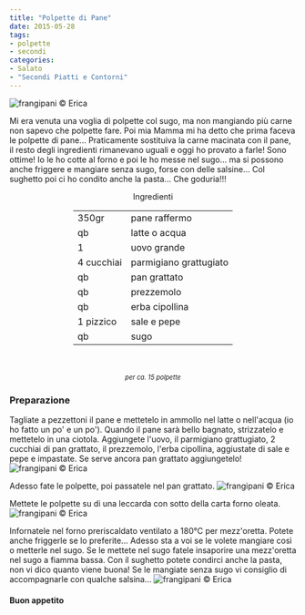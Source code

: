 ```yaml
---
title: "Polpette di Pane"
date: 2015-05-28
tags:
- polpette
- secondi
categories:
- Salato
- "Secondi Piatti e Contorni"
---
```

![](header.jpg "frangipani © Erica")

Mi era venuta una voglia di polpette col sugo, ma non mangiando più carne non sapevo che polpette fare. Poi mia Mamma mi ha detto che prima faceva le polpette di pane... Praticamente sostituiva la carne macinata con il pane, il resto degli ingredienti rimanevano uguali e oggi ho provato a farle! Sono ottime! Io le ho cotte al forno e poi le ho messe nel sugo... ma si possono anche friggere e mangiare senza sugo, forse con delle salsine... Col sughetto poi ci ho condito anche la pasta... Che goduria!!!


<div id="wrapper" style="text-align: center">
  <div id="yourdiv" style="display: inline-block;">
    <div class="ingredients">
      <div class="ingredients-title">Ingredienti</div>
      <table>
        <tbody>
          <tr>
            <td>350gr</td>
            <td>pane raffermo</td>
          </tr>
          <tr>
            <td>qb</td>
            <td>latte o acqua</td>
          </tr>
          <tr>
            <td>1</td>
            <td>uovo grande</td>
          </tr>
          <tr>
            <td>4 cucchiai</td>
            <td>parmigiano grattugiato</td>
          </tr>
          <tr>
            <td>qb</td>
            <td>pan grattato</td>
          </tr>
          <tr>
            <td>qb</td>
            <td>prezzemolo</td>
          </tr>
          <tr>
            <td>qb</td>
            <td>erba cipollina</td>
          </tr>
          <tr>
            <td>1 pizzico</td>
            <td>sale e pepe</td>
          </tr>
          <tr>
            <td>qb</td>
            <td>sugo</td>
          </tr>
        </tbody>
      </table>
      <br></br>
      <i class="pull-right" style="font-size: 80%;">per ca. 15 polpette</i>
    </div>
  </div>
</div>


<h3>
  <font color="grey">
    <i class="fa fa-cogs"></i>
  </font> Preparazione
</h3>

Tagliate a pezzettoni il pane e mettetelo in ammollo nel latte o nell'acqua (io ho fatto un po' e un po'). Quando il pane sarà bello bagnato, strizzatelo e mettetelo in una ciotola. Aggiungete l'uovo, il parmigiano grattugiato, 2 cucchiai di pan grattato, il prezzemolo, l'erba cipollina, aggiustate di sale e pepe e impastate. Se serve ancora pan grattato aggiungetelo!
![](impasto.jpg "frangipani © Erica")

Adesso fate le polpette, poi passatele nel pan grattato.
![](polpette.jpg "frangipani © Erica")

Mettete le polpette su di una leccarda con sotto della carta forno oleata.
![](teglia.jpg "frangipani © Erica")

Infornatele nel forno preriscaldato ventilato a 180°C per mezz'oretta. Potete anche friggerle se lo preferite... Adesso sta a voi se le volete mangiare così o metterle nel sugo. Se le mettete nel sugo fatele insaporire una mezz'oretta nel sugo a fiamma bassa. Con il sughetto potete condirci anche la pasta, non vi dico quanto viene buona! Se le mangiate senza sugo vi consiglio di accompagnarle con qualche salsina...
![](risultato.jpg "frangipani © Erica")

<h4>Buon appetito
  <font color="red">
    <i class="fa fa-smile-o"></i>
  </font>
</h4>
